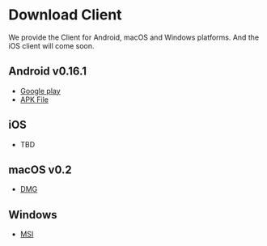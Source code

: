 # Download Client

We provide the Client for Android, macOS and Windows platforms. And the iOS client will come soon.

## Android v0.16.1
- [Google play](https://play.google.com/store/apps/details?id=com.hotland.vpn)
- [APK File](https://qiuyin.oss-ap-southeast-1.aliyuncs.com/android-apk/0.16.1/app-release.apk)

## iOS
- TBD

## macOS v0.2
- [DMG]()

## Windows
- [MSI]()

